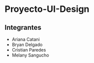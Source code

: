 # Proyecto-UI-Design

## Integrantes
* Ariana Catani
* Bryan Delgado
* Cristian Paredes
* Melany Sangucho
